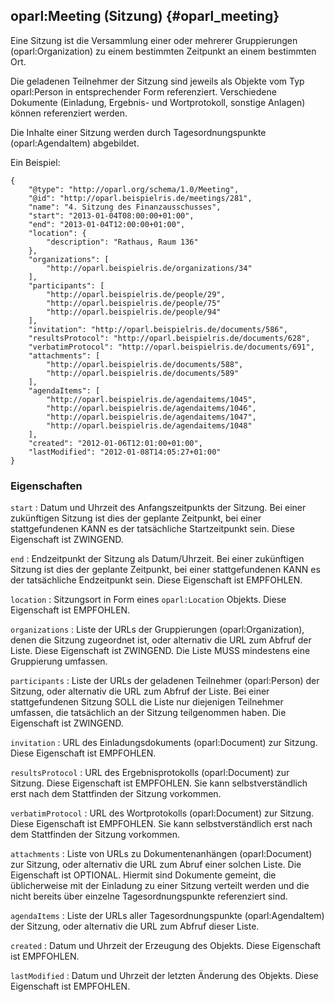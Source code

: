 oparl:Meeting (Sitzung)  {#oparl_meeting}
----------------------

Eine Sitzung ist die Versammlung einer oder mehrerer Gruppierungen
(oparl:Organization) zu einem bestimmten Zeitpunkt an einem bestimmten Ort.

Die geladenen Teilnehmer der Sitzung sind jeweils als Objekte vom Typ
oparl:Person in 
entsprechender Form referenziert. Verschiedene Dokumente (Einladung, 
Ergebnis- und Wortprotokoll, sonstige Anlagen) können referenziert werden.

Die Inhalte einer Sitzung werden durch Tagesordnungspunkte (oparl:AgendaItem)
abgebildet.

Ein Beispiel:

~~~~~  {#meeting_ex1 .json}
{
    "@type": "http://oparl.org/schema/1.0/Meeting",
    "@id": "http://oparl.beispielris.de/meetings/281",
    "name": "4. Sitzung des Finanzausschusses",
    "start": "2013-01-04T08:00:00+01:00",
    "end": "2013-01-04T12:00:00+01:00",
    "location": {
        "description": "Rathaus, Raum 136"
    },
    "organizations": [
        "http://oparl.beispielris.de/organizations/34"
    ],
    "participants": [
        "http://oparl.beispielris.de/people/29",
        "http://oparl.beispielris.de/people/75"
        "http://oparl.beispielris.de/people/94"
    ],
    "invitation": "http://oparl.beispielris.de/documents/586",
    "resultsProtocol": "http://oparl.beispielris.de/documents/628",
    "verbatimProtocol": "http://oparl.beispielris.de/documents/691",
    "attachments": [
        "http://oparl.beispielris.de/documents/588",
        "http://oparl.beispielris.de/documents/589"
    ],
    "agendaItems": [
        "http://oparl.beispielris.de/agendaitems/1045",
        "http://oparl.beispielris.de/agendaitems/1046",
        "http://oparl.beispielris.de/agendaitems/1047",
        "http://oparl.beispielris.de/agendaitems/1048"
    ],
    "created": "2012-01-06T12:01:00+01:00",
    "lastModified": "2012-01-08T14:05:27+01:00"
}
~~~~~

### Eigenschaften ###

`start`
:   Datum und Uhrzeit des Anfangszeitpunkts der Sitzung. Bei einer zukünftigen 
    Sitzung ist dies der geplante Zeitpunkt, bei einer stattgefundenen
    KANN es der tatsächliche Startzeitpunkt sein.
    Diese Eigenschaft ist ZWINGEND.

`end`
:   Endzeitpunkt der Sitzung als Datum/Uhrzeit. Bei einer zukünftigen 
    Sitzung ist dies der geplante Zeitpunkt, bei einer stattgefundenen
    KANN es der tatsächliche Endzeitpunkt sein.
    Diese Eigenschaft ist EMPFOHLEN.

`location`
:   Sitzungsort in Form eines `oparl:Location` Objekts.
    Diese Eigenschaft ist EMPFOHLEN.

`organizations`
:   Liste der URLs der Gruppierungen (oparl:Organization), denen die
    Sitzung zugeordnet ist, oder alternativ die URL zum Abfruf der Liste.
    Diese Eigenschaft ist ZWINGEND. Die Liste MUSS mindestens eine
    Gruppierung umfassen.

`participants`
:   Liste der URLs der geladenen Teilnehmer (oparl:Person) der Sitzung,
    oder alternativ die URL zum Abfruf der Liste. Bei einer stattgefundenen
    Sitzung SOLL die Liste nur diejenigen Teilnehmer umfassen, die tatsächlich
    an der Sitzung teilgenommen haben. Die Eigenschaft ist ZWINGEND.

`invitation`
:   URL des Einladungsdokuments (oparl:Document) zur Sitzung. Diese
    Eigenschaft ist EMPFOHLEN.

`resultsProtocol`
:   URL des Ergebnisprotokolls (oparl:Document) zur Sitzung. Diese
    Eigenschaft ist EMPFOHLEN. Sie kann selbstverständlich erst nach
    dem Stattfinden der Sitzung vorkommen.

`verbatimProtocol`
:   URL des Wortprotokolls (oparl:Document) zur Sitzung. Diese
    Eigenschaft ist EMPFOHLEN. Sie kann selbstverständlich erst nach
    dem Stattfinden der Sitzung vorkommen.

`attachments`
:   Liste von URLs zu Dokumentenanhängen (oparl:Document) zur Sitzung,
    oder alternativ die URL zum Abruf einer solchen Liste.
    Die Eigenschaft ist OPTIONAL.
    Hiermit sind Dokumente gemeint, die üblicherweise mit der Einladung
    zu einer Sitzung verteilt werden und die nicht bereits über einzelne
    Tagesordnungspunkte referenziert sind.

`agendaItems`
:   Liste der URLs aller Tagesordnungspunkte (oparl:AgendaItem) der Sitzung,
    oder alternativ die URL zum Abfruf dieser Liste.

`created`
:   Datum und Uhrzeit der Erzeugung des Objekts.
    Diese Eigenschaft ist EMPFOHLEN.

`lastModified`
:   Datum und Uhrzeit der letzten Änderung des Objekts.
    Diese Eigenschaft ist EMPFOHLEN.
